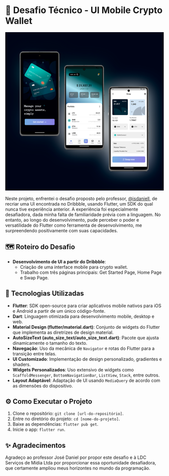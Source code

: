# 📱 Desafio Técnico - UI Mobile Crypto Wallet

<p><img src="lib/images/img-readme.png" alt="Imagem do Projeto" /></p>

Neste projeto, enfrentei o desafio proposto pelo professor, [@jsdaniell](https://github.com/jsdaniell), de recriar uma UI encontrada no Dribbble, usando Flutter, um SDK do qual nunca tive experiência anterior. A experiência foi especialmente desafiadora, dada minha falta de familiaridade prévia com a linguagem. No entanto, ao longo do desenvolvimento, pude perceber o poder e versatilidade do Flutter como ferramenta de desenvolvimento, me surpreendendo positivamente com suas capacidades.

## 🗺️ Roteiro do Desafio

- **Desenvolvimento de UI a partir do Dribbble**:
  - Criação de uma interface mobile para crypto wallet.
  - Trabalho com três páginas principais: Get Started Page, Home Page e Swap Page.

## 🔧 Tecnologias Utilizadas

- **Flutter**: SDK open-source para criar aplicativos mobile nativos para iOS e Android a partir de um único código-fonte.
- **Dart**: Linguagem otimizada para desenvolvimento mobile, desktop e web.
- **Material Design (flutter/material.dart)**: Conjunto de widgets do Flutter que implementa as diretrizes de design material.
- **AutoSizeText (auto_size_text/auto_size_text.dart)**: Pacote que ajusta dinamicamente o tamanho do texto.
- **Navegação**: Uso da mecânica de `Navigator` e rotas do Flutter para a transição entre telas.
- **UI Customizado**: Implementação de design personalizado, gradientes e shaders.
- **Widgets Personalizados**: Uso extensivo de widgets como `ScaffoldMessenger`, `BottomNavigationBar`, `ListView`, `Stack`, entre outros.
- **Layout Adaptável**: Adaptação de UI usando `MediaQuery` de acordo com as dimensões do dispositivo.

## ⚙️ Como Executar o Projeto
1. Clone o repositório: `git clone [url-do-repositório]`.
2. Entre no diretório do projeto: `cd [nome-do-projeto]`.
3. Baixe as dependências: `flutter pub get`.
4. Inicie o app: `flutter run`.

## ✨  Agradecimentos
Agradeço ao professor José Daniel por propor este desafio e à LDC Serviços de Mídia Ltda por proporcionar essa oportunidade desafiadora, que certamente ampliou meus horizontes no mundo da programação.
